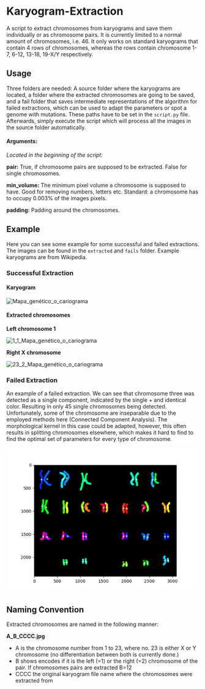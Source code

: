 # Karyogram-Extraction

A script to extract chromosomes from karyograms and save them individually or as chromosome pairs. It is currently limited to a normal amount of chromosomes, i.e. 46. It only works on standard karyograms that contain 4 rows of chromosomes, whereas the rows contain chromosome 1-7, 6-12, 13-18, 19-X/Y respectively.



## Usage

Three folders are needed: A source folder where the karyograms are located, a folder where the extracted chromosomes are going to be saved, and a fail folder that saves intermediate representations of the algorithm for failed extractions, which can be used to adapt the parameters or spot a genome with mutations. These paths have to be set in the `script.py` file. Afterwards, simply execute the script which will process all the images in the source folder automatically.

#### Arguments:

*Located in the beginning of the script:*

**pair:** True, if chromosome pairs are supposed to be extracted. False for single chromosomes.

**min_volume:** The minimum pixel volume a chromosome is supposed to have. Good for removing numbers, letters etc. Standard: a chromosome has to occupy $0.003\%$ of the images pixels.

**padding:** Padding around the chromosomes.



## Example

Here you can see some example for some successful and failed extractions. The images can be found in the  `extracted` and `fails` folder. Example karyograms are from Wikipedia.

### Successful Extraction

#### Karyogram

![Mapa_genético_o_cariograma](./imgs/Mapa_genético_o_cariograma.jpeg)

#### Extracted chromosomes

**Left chromosome 1**

![1_1_Mapa_genético_o_cariograma](./extracted/1_1_Mapa_genético_o_cariograma.png)

**Right X chromosome**

![23_2_Mapa_genético_o_cariograma](./extracted/23_2_Mapa_genético_o_cariograma.png)

### Failed Extraction

An example of a failed extraction. We can see that chromosome three was detected as a single component, indicated by the single $+$ and identical color. Resulting in only 45 single chromosomes being detected. Unfortunately, some of the chromosome are inseparable due to the employed methods here (Connected Component Analysis). The morphological kernel in this case could be adapted, however, this often results in splitting chromosomes elsewhere, which makes it hard to find to find the optimal set of parameters for every type of chromosome.

![NHGRI_human_male_karyotype](./fails/NHGRI_human_male_karyotype.png)



## Naming Convention
 Extracted chromosomes are named in the following manner:

**A_B_CCCC.jpg**

  - A is the chromosome number from 1 to 23, where no. 23 is either X or Y chromosome (no differentiation between both is currently done.)
  - B shows encodes if it is the left (=1) or the right (=2) chromosome of the pair. If chromosomes pairs are extracted B=12
  - CCCC the original karyogram file name where the chromosomes were extracted from